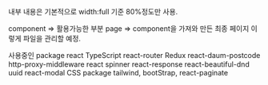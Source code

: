 내부 내용은 기본적으로 width:full 기준 80%정도만 사용.


component => 활용가능한 부분
page => component을 가져와 만든 최종 페이지
이렇게 파일을 관리할 예정.


사용중인 package
react
TypeScript
react-router
Redux
react-daum-postcode
http-proxy-middleware
react spinner
react-response
react-beautiful-dnd
uuid
react-modal 
CSS package
tailwind,
bootStrap,
react-paginate